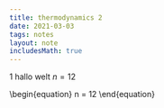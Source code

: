 ```yaml
---
title: thermodynamics 2
date: 2021-03-03
tags: notes
layout: note
includesMath: true
---
```

1
hallo welt $n = 12$

\begin{equation}
    n = 12
\end{equation}